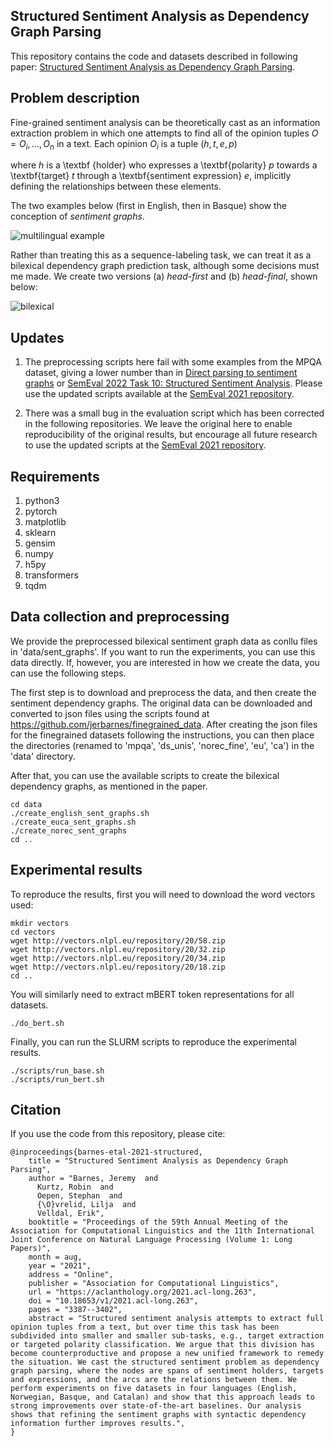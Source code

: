 ## Structured Sentiment Analysis as Dependency Graph Parsing

This repository contains the code and datasets described in following paper: [Structured Sentiment Analysis as Dependency Graph Parsing](https://aclanthology.org/2021.acl-long.263/).

## Problem description

Fine-grained sentiment analysis can be theoretically cast as an information extraction problem in which one attempts to find all of the opinion tuples $O = O_i,\ldots,O_n$ in a text. Each opinion $O_i$ is a tuple $(h, t, e, p)$

where $h$ is a \textbf {holder} who expresses a \textbf{polarity} $p$ towards a \textbf{target} $t$ through a \textbf{sentiment expression} $e$, implicitly defining the relationships between these elements.

The two examples below (first in English, then in Basque) show the conception of *sentiment graphs*.

![multilingual example](./figures/multi_sent_graph.png)

Rather than treating this as a sequence-labeling task, we can treat it as a bilexical dependency graph prediction task, although some decisions must me made. We create two versions (a) *head-first* and (b) *head-final*, shown below:

![bilexical](./figures/bilexical.png)


## Updates

1. The preprocessing scripts here fail with some examples from the MPQA dataset, giving a lower number than in [Direct parsing to sentiment graphs](https://aclanthology.org/2022.acl-short.51/) or [SemEval 2022 Task 10: Structured Sentiment Analysis](https://aclanthology.org/2022.semeval-1.180/). Please use the updated scripts available at the [SemEval 2021 repository](https://github.com/jerbarnes/semeval22_structured_sentiment/tree/master/baselines/graph_parser).

2. There was a small bug in the evaluation script which has been corrected in the following repositories. We leave the original here to enable reproducibility of the original results, but encourage all future research to use the updated scripts at the [SemEval 2021 repository](https://github.com/jerbarnes/semeval22_structured_sentiment/tree/master/evaluation).

## Requirements

1. python3
2. pytorch
3. matplotlib
4. sklearn
5. gensim
6. numpy
7. h5py
8. transformers
9. tqdm


## Data collection and preprocessing

We provide the preprocessed bilexical sentiment graph data as conllu files in 'data/sent_graphs'. If you want to run the experiments, you can use this data directly. If, however, you are interested in how we create the data, you can use the following steps.

The first step is to download and preprocess the data, and then create the sentiment dependency graphs. The original data can be downloaded and converted to json files using the scripts found at https://github.com/jerbarnes/finegrained_data. After creating the json files for the finegrained datasets following the instructions, you can then place the directories (renamed to 'mpqa', 'ds_unis', 'norec_fine', 'eu', 'ca') in the 'data' directory.

After that, you can use the available scripts to create the bilexical dependency graphs, as mentioned in the paper.

```
cd data
./create_english_sent_graphs.sh
./create_euca_sent_graphs.sh
./create_norec_sent_graphs
cd ..
```



## Experimental results

To reproduce the results, first you will need to download the word vectors used:

```
mkdir vectors
cd vectors
wget http://vectors.nlpl.eu/repository/20/58.zip
wget http://vectors.nlpl.eu/repository/20/32.zip
wget http://vectors.nlpl.eu/repository/20/34.zip
wget http://vectors.nlpl.eu/repository/20/18.zip
cd ..
```

You will similarly need to extract mBERT token representations for all datasets.
```
./do_bert.sh
```

Finally, you can run the SLURM scripts to reproduce the experimental results.

```
./scripts/run_base.sh
./scripts/run_bert.sh
```

## Citation

If you use the code from this repository, please cite:

```
@inproceedings{barnes-etal-2021-structured,
    title = "Structured Sentiment Analysis as Dependency Graph Parsing",
    author = "Barnes, Jeremy  and
      Kurtz, Robin  and
      Oepen, Stephan  and
      {\O}vrelid, Lilja  and
      Velldal, Erik",
    booktitle = "Proceedings of the 59th Annual Meeting of the Association for Computational Linguistics and the 11th International Joint Conference on Natural Language Processing (Volume 1: Long Papers)",
    month = aug,
    year = "2021",
    address = "Online",
    publisher = "Association for Computational Linguistics",
    url = "https://aclanthology.org/2021.acl-long.263",
    doi = "10.18653/v1/2021.acl-long.263",
    pages = "3387--3402",
    abstract = "Structured sentiment analysis attempts to extract full opinion tuples from a text, but over time this task has been subdivided into smaller and smaller sub-tasks, e.g., target extraction or targeted polarity classification. We argue that this division has become counterproductive and propose a new unified framework to remedy the situation. We cast the structured sentiment problem as dependency graph parsing, where the nodes are spans of sentiment holders, targets and expressions, and the arcs are the relations between them. We perform experiments on five datasets in four languages (English, Norwegian, Basque, and Catalan) and show that this approach leads to strong improvements over state-of-the-art baselines. Our analysis shows that refining the sentiment graphs with syntactic dependency information further improves results.",
}


```
